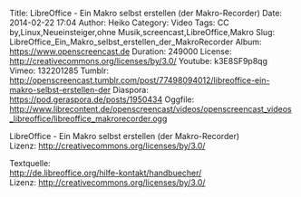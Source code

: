 Title: LibreOffice - Ein Makro selbst erstellen (der Makro-Recorder)
Date: 2014-02-22 17:04
Author: Heiko
Category: Video
Tags: CC by,Linux,Neueinsteiger,ohne Musik,screencast,LibreOffice,Makro
Slug: LibreOffice_Ein_Makro_selbst_erstellen_der_MakroRecorder
Album: https://www.openscreencast.de
Duration: 249000
License: http://creativecommons.org/licenses/by/3.0/
Youtube: k3E8SF9p8qg
Vimeo: 132201285
Tumblr: http://openscreencast.tumblr.com/post/77498094012/libreoffice-ein-makro-selbst-erstellen-der
Diaspora: https://pod.geraspora.de/posts/1950434
Oggfile: http://www.librecontent.de/openscreencast/videos/openscreencast_videos_libreoffice/libreoffice_makrorecorder.ogg

LibreOffice - Ein Makro selbst erstellen (der Makro-Recorder)  
Lizenz: <http://creativecommons.org/licenses/by/3.0/>  
  
Textquelle:  
<http://de.libreoffice.org/hilfe-kontakt/handbuecher/>  
Lizenz: <http://creativecommons.org/licenses/by/3.0/>

